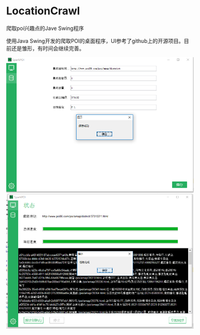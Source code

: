 # LocationCrawl
爬取poi兴趣点的Jave Swing程序

使用Java Swing开发的爬取POI的桌面程序，UI参考了github上的开源项目。目前还是雏形，有时间会继续完善。

![效果图](/screenShoot1.png)
![效果图](/screenShoot2.png)
